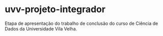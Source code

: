 # uvv-projeto-integrador
Etapa de apresentação do trabalho de conclusão do curso de Ciência de Dados da Universidade Vila Velha.
